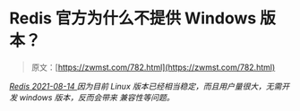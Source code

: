 <!--yml
category: 未分类
date: 0001-01-01 00:00:00
-->

# Redis 官方为什么不提供 Windows 版本？

> 原文：[https://zwmst.com/782.html](https://zwmst.com/782.html)

   [ *Redis* ](https://zwmst.com/redis)*[ <time datetime="2021-08-14T08:09:15+08:00"> 2021-08-14 </time> ](https://zwmst.com/782.html)  因为目前 Linux 版本已经相当稳定，而且用户量很大，无需开发 windows 版本，反而会带来 兼容性等问题。*